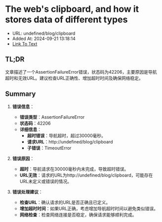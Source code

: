 # The web's clipboard, and how it stores data of different types
- URL: undefined/blog/clipboard
- Added At: 2024-09-21 13:18:14
- [Link To Text](2024-09-21-the-web's-clipboard,-and-how-it-stores-data-of-different-types_raw.md)

## TL;DR
文章描述了一个AssertionFailureError错误，状态码为42206，主要原因是导航超时和无效URL。建议检查URL正确性、增加超时时间及确保网络稳定。

## Summary
1. **错误信息**：
   - **错误类型**：AssertionFailureError
   - **状态码**：42206
   - **详细信息**：
     - **超时错误**：导航超时，超过30000毫秒。
     - **请求URL**：http://undefined/blog/clipboard
     - **子错误**：TimeoutError

2. **错误原因**：
   - **超时**：导航请求在30000毫秒内未完成，导致超时错误。
   - **URL无效**：请求的URL为http://undefined/blog/clipboard，可能存在URL未定义或错误的情况。

3. **错误处理建议**：
   - **检查URL**：确认请求的URL是否正确且已定义。
   - **增加超时时间**：如果URL正确，考虑增加导航超时时间以避免类似错误。
   - **网络检查**：检查网络连接是否稳定，确保请求能够顺利完成。
